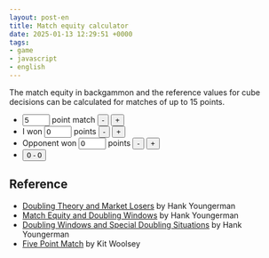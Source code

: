 ```yaml
---
layout: post-en
title: Match equity calculator
date: 2025-01-13 12:29:51 +0000
tags:
- game
- javascript
- english
---
```

The match equity in backgammon and the reference values for cube decisions can be calculated for matches of up to 15 points.

<ul>
    <li><input name="point" id="point" type="text" value="5" size="3" onkeyup="update()" /> point match
    <input type="button" value="-" onclick="decPoint();" />
    <input type="button" value="+" onclick="incPoint();" /></li>
    <li>I won <input name="myPoint" id="myPoint" type="text" value="0" size="3" onkeyup="update()" /> points
    <input type="button" value="-" onclick="decMyPoint();" />
    <input type="button" value="+" onclick="incMyPoint();" /></li>
    <li>Opponent won <input name="oppPoint" id="oppPoint" type="text" value="0" size="3" onkeyup="update()" /> points
    <input type="button" value="-" onclick="decOppPoint();" />
    <input type="button" value="+" onclick="incOppPoint();" /></li>
    <li><input type="button" value="0 - 0" onclick="resetPoint();" /></li>
</ul>

<h2 id="matchStatus"></h2>

<div id="result"></div>

<h2>Reference</h2>
<ul>
<li><a href="https://bkgm.com/articles/GOL/Aug99/double.htm">Doubling Theory and Market Losers</a> by Hank Youngerman</li>
<li><a href="https://bkgm.com/articles/GOL/Oct99/hanka99.htm">Match Equity and Doubling Windows</a> by Hank Youngerman</li>
<li><a href="https://bkgm.com/articles/GOL/Nov99/hankb99.htm">Doubling Windows and Special Doubling Situations</a> by Hank Youngerman</li>
<li><a href="https://bkgm.com/articles/GOL/Aug99/fivept.htm">Five Point Match</a> by Kit Woolsey</li>
</ul>

<script>
    'use strict';
    // Maximum match length
    const maxPoint = 15;
    update();

    function decPoint() {
        var point = document.getElementById("point").value;
        point = parseInt(point, 10) - 2;
        setPoint(point);
    }

    function incPoint() {
        var point = document.getElementById("point").value;
        point = parseInt(point, 10) + 2;
        setPoint(point);
    }

    function setPoint(point) {
        if (isNaN(point) || point < 3) {
            point = 3
        }
        if (point > maxPoint) {
            point = maxPoint
        }
        document.getElementById("point").value = point;
        update();
    }

    function decMyPoint() {
        var myPoint = document.getElementById("myPoint").value;
        myPoint = parseInt(myPoint, 10) - 1;
        if (myPoint < 0) {
            myPoint = 0
        }
        document.getElementById("myPoint").value = myPoint;
        update();
    }

    function incMyPoint() {
        var myPoint = document.getElementById("myPoint").value;
        var point = document.getElementById("point").value;
        myPoint = parseInt(myPoint, 10) + 1;
        if (myPoint > point) {
            myPoint = point
        }
        document.getElementById("myPoint").value = myPoint;
        update();
    }

    function decOppPoint() {
        var oppPoint = document.getElementById("oppPoint").value;
        oppPoint = parseInt(oppPoint, 10) - 1;
        if (oppPoint < 0) {
            oppPoint = 0
        }
        document.getElementById("oppPoint").value = oppPoint;
        update();
    }

    function incOppPoint() {
        var oppPoint = document.getElementById("oppPoint").value;
        var point = document.getElementById("point").value;
        oppPoint = parseInt(oppPoint, 10) + 1;
        if (oppPoint > point) {
            oppPoint = point
        }
        document.getElementById("oppPoint").value = oppPoint;
        update();
    }

    function resetPoint() {
        document.getElementById("myPoint").value = "0";
        document.getElementById("oppPoint").value = "0";
        update();
    }

    function update() {
        // Get parameter
        const gammonRate = 0.25;
        var textPoint = document.getElementById("point").value;
        var point = Math.round(Number(textPoint));
        document.getElementById("result").innerHTML = "";
        if (isNaN(point) || point < 1) {
            document.getElementById("matchStatus").innerText = "Impossible match length";
            return
        }
        if (point > maxPoint) {
            document.getElementById("matchStatus").innerText = `Maximum match length is ${maxPoint}.`;
            return
        }
        var textMyPoint = document.getElementById("myPoint").value;
        var myPoint = Math.round(Number(textMyPoint));
        if (isNaN(myPoint) || myPoint < 0) {
            document.getElementById("matchStatus").innerText = "Impossible point";
            return
        }
        var textOppPoint = document.getElementById("oppPoint").value;
        var oppPoint = Math.round(Number(textOppPoint));
        if (isNaN(oppPoint) || oppPoint < 0) {
            document.getElementById("matchStatus").innerText = "Impossible point";
            return
        }
        var myAway = point - myPoint
        var oppAway = point - oppPoint
        var matchStatus = myAway.toString() + "-away " + oppAway.toString() + "-away"
        if (myAway < 1 || oppAway < 1) {
            if (myAway < 1 && oppAway < 1) {
                document.getElementById("matchStatus").innerText = "Impossible point"
                return
            }
            document.getElementById("matchStatus").innerText = "Match finished"
            return
        }
        if (myAway == 1 || oppAway == 1) {
            if (myAway == 1 && oppAway == 1) {
                document.getElementById("matchStatus").innerText = matchStatus + " (DMP)"
                return
            } else {
                matchStatus += " (Crawford)"
            }
        }
        document.getElementById("matchStatus").innerText = matchStatus;
        var mwc = equity(myAway, oppAway) * 100;
        var result = `<ul><li>Match Winning Chance = <strong>${mwc.toFixed(1)}%</strong></li>`;
        if (oppAway == 1) {
            result += `<li>If it is a post-crawford game, just double immediately.</li>`
        }
        if (myAway == 1 && oppAway % 2 == 0) {
            result += `<li>If it is a post-crawford game, you have a free drop.</li>`
        }
        // Opponent's double
        if (myAway > 1 && oppAway > 1) {
            var dropPoint = drop(myAway, oppAway, 0);
            var k = ltqnorm(dropPoint) ** 2 * 2;
            result += "</ul><h2>Opponent's double</h2>";
            result += `<ul><li>Pass opponent's double if your winning chance is below <strong>${(dropPoint * 100).toFixed(1)}%</strong>, or D<sup>2</sup>/S > ${k.toFixed(2)} <a href="https://bkgm.com/articles/Kleinman/NormalRaceTakes/index.html">in the race</a>, `;
            if (oppAway == 2) {
                result += "regardless of the opponent's gammon chance.</li>";
            } else {
                result += "where gammon is not counted.</li>";
                dropPoint = drop(myAway, oppAway, gammonRate) * 100;
                result += `<li>Assuming ${gammonRate * 100}% gammon ratio, pass opponent's double if your winning chance is below <strong>${dropPoint.toFixed(1)}%</strong>, where opponent has ${((100 - dropPoint) * gammonRate).toFixed(1)}% gammon chance and you have ${(dropPoint * gammonRate).toFixed(1)}% gammon chance.</li>`;
            }
            // Recube potential
            if (myAway > 2) {
                if (oppAway == 2) {
                    result += "<li>Redouble right after taking the cube."
                } else {
                    let doublePoint = double(myAway, oppAway, 0, 2)
                    dropPoint = drop(oppAway, myAway, 0, 2);
                    result += `<li>After taking the cube, you can consider redoubling if your winning chance is higher than <strong>${(doublePoint * 100).toFixed(1)}%</strong>, and opponent will pass your recube when your winning chance is above <strong>${(100 - dropPoint * 100).toFixed(1)}%</strong>.`;
                }
            }
            // Your double
            result += "</ul><h2>Your double</h2>";
            dropPoint = drop(oppAway, myAway, 0);
            k = ltqnorm(dropPoint) ** 2 * 2;
            const drop1 = 1 - dropPoint;
            result += `<ul><li>Opponent will pass your double if your winning chance is above <strong>${(100 - dropPoint * 100).toFixed(1)}%</strong>, or D<sup>2</sup>/S > ${k.toFixed(2)} <a href="https://bkgm.com/articles/Kleinman/NormalRaceTakes/index.html">in the race</a>, `;
            if (myAway == 2) {
                result += "regardless of your gammon chance.</li>";
            } else {
                result += "where gammon is not counted.</li>";
                dropPoint = (100 - drop(oppAway, myAway, gammonRate) * 100);
                result += `<li>Assuming ${gammonRate * 100}% gammon ratio, opponent will pass your double if your winning chance is above <strong>${dropPoint.toFixed(1)}%</strong>, where you have ${(dropPoint * gammonRate).toFixed(1)}% gammon chance and opponent has ${((100 - dropPoint) * gammonRate).toFixed(1)}% gammon chance.</li>`;
            }
            // Minimum doubling point
            result += `<li>Minimum doubling point is <strong>${(double(myAway, oppAway, 0) * 100).toFixed(1)}%</strong>, `;
            if (myAway == 2) {
                if (oppAway == 2) {
                    result += "and it is <strong>always correct to double</strong> when you are in favorite.";
                } else {
                    result += "regardless of your gammon chance. If you have a good gammon chance, it is better not to double and play for a gammon.</li>";
                }
            } else {
                result += "where gammon is not counted.</li>";
                let doublePoint = double(myAway, oppAway, gammonRate) * 100;
                if (oppAway == 2) {
                    result += `<li>Minimum doubling point is <strong>${doublePoint.toFixed(1)}%</strong> when you have ${((100 - doublePoint) * gammonRate).toFixed(1)}% gammon chance.</li>`;
                }
            }
            // Recube potential
            if (oppAway > 2) {
                if (myAway == 2) {
                    result += "<li>Opponent will redouble right after taking the cube."
                } else {
                    let doublePoint = 1 - double(oppAway, myAway, 0, 2);
                    dropPoint = drop(myAway, oppAway, 0, 2);
                    var watch = "";
                    if (drop1 - doublePoint < 0.15) {
                        if (oppAway > 4) {
                            watch = "Note that opponent's <strong>recube potential</strong> is very high, especially when opponent has a chance to win gammon. ";
                        } else {
                            watch = "Note that opponent's <strong>recube potential</strong> is very high. ";
                        }
                    }
                    result += `<li>${watch}Opponent may redoube if your winning chance is lower than <strong>${(doublePoint * 100).toFixed(1)}%</strong>, and you should pass the recube when your winning chance is below <strong>${(dropPoint * 100).toFixed(1)}%</strong>.`;
                }
            }
            // Match equity table
            result += "</ul><h2>Match equity table</h2>";
            const maxAway = Math.max(myAway, oppAway);
            result += "<table><tr><th>";
            for (let away = 1; away <= maxAway; away++) {
                result += `<th>${away}a</th>`;
            }
            result += "</tr>";
            for (let my = 1; my <= maxAway; my++) {
                result += `<tr><th>${my}a</th>`;
                for (let op = 1; op <= maxAway; op++) {
                    let eq = (equity(my, op)*100).toFixed(0)
                    if (my == myAway && op == oppAway) {
                        result += `<th><strong>${eq}</strong></th>`;
                    } else {
                        result += `<td>${eq}</td>`;
                    }
                }
                result += "</tr>";
            }
            result += "</table><ul><li>Calculated with the <a href=\"https://bkgm.com/articles/Janowski/MatchEquityFormulaRevised/\">formula by Rick Janowski</a>.</li></ul>";
            // Calculation
            result += "<h2>Calculation</h2>"
            const dropEquity = equity(myAway, oppAway - 1);
            result += `<ul><li>Suppose the opponent doubles. If you pass, score is ${myAway}-away ${oppAway-1}-away with MWC of ${(dropEquity * 100).toFixed(1)}%.`;
            let loss = dropEquity - equity(myAway, oppAway - 2)
            result += `<li>If you take and lose, score is ${myAway}-away ${oppAway-2}-away (MWC = ${((dropEquity - loss) * 100).toFixed(1)}%) where loss of MWC is ${(loss * 100).toFixed(1)}%.`;
            // Gain for taking and winning
            let gain;
            if (oppAway > 2 || myAway == 2) {
                gain = equity(myAway - 2, oppAway) - dropEquity;
                result += `<li>If you take and win, score is ${myAway-2}-away ${oppAway}-away (MWC = ${((dropEquity + gain) * 100).toFixed(1)}%) where gain of MWC is ${(gain * 100).toFixed(1)}%.`;
            } else if (myAway > 4) {
                gain = equity(myAway - 4, oppAway) - dropEquity;
                result += `<li>If you take, <strong>redouble</strong> and win, score is ${myAway-4}-away ${oppAway}-away (MWC = ${((dropEquity + gain) * 100).toFixed(1)}%) where gain of MWC is ${(gain * 100).toFixed(1)}%.`;
            } else {
                gain = 1 - dropEquity;
                result += `<li>If you take, <strong>redouble</strong> and win, you win the match where gain of MWC is ${(gain * 100).toFixed(1)}%.`;
            }
            result += `<li>Therefore take/pass border is calculated as ${(loss * 100).toFixed(1)} / (${(loss * 100).toFixed(1)} + ${(gain * 100).toFixed(1)}) = ${(loss / (loss + gain) * 100).toFixed(1)}%.`;
            if (oppAway > 2) {
                dropPoint = equity(myAway, oppAway - 1);
                const single = 1 - gammonRate
                const oppGammonEquity = equity(myAway, oppAway - 4);
                loss = dropPoint - equity(myAway, oppAway - 2) * single - oppGammonEquity * gammonRate;
                const myGammonEquity = equity(myAway - 4, oppAway);
                gain = equity(myAway - 2, oppAway) * single + myGammonEquity * gammonRate - dropPoint;
                result += `<li>When the opponent wins by gammon, the MWC is ${(oppGammonEquity * 100).toFixed(1)}%. When you win by gammon, the MWC is ${(myGammonEquity * 100).toFixed(1)}%. Assuming a ${(gammonRate * 100).toFixed(0)}% gammon ratio (gammon percentage divided by winning percentage), the loss of MWC is calculated as ${(dropPoint* 100).toFixed(1)}% - (${(equity(myAway, oppAway - 2)* 100).toFixed(1)}% x ${single} + ${(oppGammonEquity* 100).toFixed(1)}% x ${gammonRate}) = ${(loss * 100).toFixed(1)}%. The gain is calculated as ${(gain * 100).toFixed(1)}%, resulting in the take/pass border of ${(loss * 100).toFixed(1)} / (${(loss * 100).toFixed(1)} + ${(gain * 100).toFixed(1)}) = ${(loss / (loss + gain) * 100).toFixed(1)}%. Note that it is ${((2 * gammonRate + 1)/(4 * gammonRate + 4) * 100).toFixed(1)}% for the money game. In this scenario, the opponent's chance of gammon is ${(gain / (loss + gain) * 100).toFixed(1)}% x ${gammonRate.toFixed(2)} = ${(gain / (loss + gain) * gammonRate * 100).toFixed(1)}% while your chance of gammon is ${(loss / (loss + gain) * gammonRate * 100).toFixed(1)}%.</li>`;
            }
        }
        result += "</ul>";            
        document.getElementById("result").innerHTML = result;
    }

    function equity(myAway, oppAway) {
        if (myAway == oppAway) {
            return 0.5;
        }
        if (myAway > oppAway) {
            return 1 - equity(oppAway, myAway);
        }
        if (myAway < 1) {
            return 1;
        }
        // Now myAway is the leader and oppAway is the trailer
        // Calculation of https://bkgm.com/articles/Janowski/MatchEquityFormulaRevised/ follows.
        if (myAway === 1) { // Crawford
            // 0.525 + 0.525 * (T-1) / (T_2) for crawford
            return 0.525 + 0.57 * (oppAway - 1) / (oppAway + 2);
        }
        // A small improvement may be made by assuming 3-away scores are 3.1-away in calculating the difference in score D
        if (myAway === 3) {
            myAway = 3.1;
        }
        // Match Match equity for the leader is
        // M = 0.5 + 0.87 * D / (T+6)
        let m = 0.5 + (0.87 * (oppAway - myAway)) / (oppAway + 6);
        // where M predicted is greater than 0.88, reduce by an amount equal to 0.34 * (M - 0.88)
        if (m > 0.88) {
            m = m - 0.34 * (m - 0.88);
        }
        return m;
    }

    function drop(myAway, oppAway, gammonRate=0, cube=1) {
        if (myAway < 2 || oppAway < 2) {
            console.log(`Drop point for ${myAway}-away ${oppAway}-away cannot be calculated.`);
            return 0;
        }
        // Drop point (MWC for drop)
        const drop = equity(myAway, oppAway - cube);
        // Loss for taking and losing
        const single = 1 - gammonRate;
        var singleEquity = equity(myAway, oppAway - 2 * cube);
        var gammonEquity = equity(myAway, oppAway - 4 * cube);
        const loss = drop - singleEquity * single - gammonEquity * gammonRate;
        // Gain for taking and winning
        if (oppAway <= 2 * cube) {
            cube *= 2;
        }
        var singleEquity = equity(myAway - 2 * cube, oppAway);
        var gammonEquity = equity(myAway - 4 * cube, oppAway);
        var gain = singleEquity * single + gammonEquity * gammonRate - drop;
        // console.log(`${myAway}-away ${oppAway}-away cube = ${cube} drop = ${drop.toFixed(3)} singleEquity = ${singleEquity.toFixed(3)} gammonEquity = ${gammonEquity.toFixed(3)} loss = ${loss.toFixed(3)} gain = ${gain.toFixed(3)}`);

        // Calculate drop point
        const dropPoint = loss / (loss + gain);
        return dropPoint;
    }

    function double(myAway, oppAway, myGammon=0, cube=1) {
        if (myAway < 2 || oppAway < 2) {
            console.log(`Minimum doubling point for ${me}-away ${oppAway}-away cannot be calculated.`);
            return 0;
        }
        // Gain for double and win
        var singleEquity = 1;
        if (myAway > 2 * cube) {
            singleEquity = equity(myAway - 2 * cube, oppAway);
        }
        let gainSingle = singleEquity - equity(myAway - cube, oppAway);
        var gammonEquity = 1;
        if (myAway > 4 * cube) {
            gammonEquity = equity(myAway - 4 * cube, oppAway);
        }
        let gainGammon = gammonEquity - equity(myAway - 2 * cube, oppAway);
        const gain = gainSingle * (1 - myGammon) + gainGammon * myGammon
        // Loss for double and lose
        let loss;
        if (myAway > 2 * cube) {
            loss = equity(myAway, oppAway - cube) - equity(myAway, oppAway - 2 * cube);
        } else if (oppAway > 4 * cube) {
            loss = equity(myAway, oppAway - cube) - equity(myAway, oppAway - 4 * cube);
        } else {
            loss = equity(myAway, oppAway - cube);
        }
        // Calculate doubling point
        // console.log(`${myAway}-away ${oppAway}-away cube = ${cube} singleEquity = ${singleEquity.toFixed(3)} gainSingle = ${gainSingle.toFixed(3)} gain = ${gain.toFixed(3)} loss = ${loss.toFixed(3)}`);
        let doublingPoint = loss / (loss + gain);
        return doublingPoint;
    }

    /*
    * Lower tail quantile for standard normal distribution function.
    *
    * Author:      Peter John Acklam
    * WWW URL:     http://home.online.no/~pjacklam/notes/invnorm/
    * 
    * Javascript implementation by Liorzou Etienne
    * - Adapted from Dr. Thomas Ziegler's C implementation itself adapted from Peter's Perl version
    * URL:   https://github.com/liorzoue/js-normal-inverse
    */

    function ltqnorm(p) {
        /* Coefficients in rational approximations. */
        var a =
        [
            -3.969683028665376e+01,
            2.209460984245205e+02,
            -2.759285104469687e+02,
            1.383577518672690e+02,
            -3.066479806614716e+01,
            2.506628277459239e+00
        ];

        var b =
        [
            -5.447609879822406e+01,
            1.615858368580409e+02,
            -1.556989798598866e+02,
            6.680131188771972e+01,
            -1.328068155288572e+01
        ];

        var c =
        [
            -7.784894002430293e-03,
            -3.223964580411365e-01,
            -2.400758277161838e+00,
            -2.549732539343734e+00,
            4.374664141464968e+00,
            2.938163982698783e+00
        ];

        var d =
        [
            7.784695709041462e-03,
            3.224671290700398e-01,
            2.445134137142996e+00,
            3.754408661907416e+00
        ];

        var LOW = 0.02425;
        var HIGH = 0.97575;

        var q, r;

        // errno = 0;

        if (p < 0 || p > 1)
        {
            // errno = EDOM;
            return 0.0;
        }
        else if (p == 0)
        {
            // errno = ERANGE;
            return Number.NEGATIVE_INFINITY; /* minus "infinity" */;
        }
        else if (p == 1)
        {
            // errno = ERANGE;
            return Number.POSITIVE_INFINITY; /* "infinity" */;
        }
        else if (p < LOW)
        {
            /* Rational approximation for lower region */
            q = Math.sqrt(-2*Math.log(p));
            return (((((c[0]*q+c[1])*q+c[2])*q+c[3])*q+c[4])*q+c[5]) /
                ((((d[0]*q+d[1])*q+d[2])*q+d[3])*q+1);
        }
        else if (p > HIGH)
        {
            /* Rational approximation for upper region */
            q  = Math.sqrt(-2*Math.log(1-p));
            return -(((((c[0]*q+c[1])*q+c[2])*q+c[3])*q+c[4])*q+c[5]) /
                ((((d[0]*q+d[1])*q+d[2])*q+d[3])*q+1);
        }
        else
        {
            /* Rational approximation for central region */
                q = p - 0.5;
                r = q*q;
            return (((((a[0]*r+a[1])*r+a[2])*r+a[3])*r+a[4])*r+a[5])*q /
                (((((b[0]*r+b[1])*r+b[2])*r+b[3])*r+b[4])*r+1);
        }
    }

</script>
